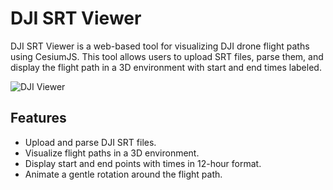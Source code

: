 # DJI SRT Viewer

DJI SRT Viewer is a web-based tool for visualizing DJI drone flight paths using CesiumJS. This tool allows users to upload SRT files, parse them, and display the flight path in a 3D environment with start and end times labeled.

![DJI Viewer](dji_viewer.gif)

## Features

- Upload and parse DJI SRT files.
- Visualize flight paths in a 3D environment.
- Display start and end points with times in 12-hour format.
- Animate a gentle rotation around the flight path.